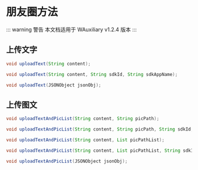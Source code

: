 # 朋友圈方法

::: warning 警告
本文档适用于 WAuxiliary v1.2.4 版本
:::

## 上传文字

```java
void uploadText(String content);

void uploadText(String content, String sdkId, String sdkAppName);

void uploadText(JSONObject jsonObj);
```

## 上传图文

```java
void uploadTextAndPicList(String content, String picPath);

void uploadTextAndPicList(String content, String picPath, String sdkId, String sdkAppName);

void uploadTextAndPicList(String content, List picPathList);

void uploadTextAndPicList(String content, List picPathList, String sdkId, String sdkAppName);

void uploadTextAndPicList(JSONObject jsonObj);
```
